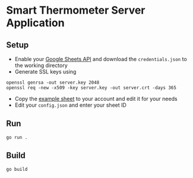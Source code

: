 # Smart Thermometer Server Application

## Setup

- Enable your [Google Sheets API](https://developers.google.com/sheets/api/quickstart/go) and download the `credentials.json` to the working directory
- Generate SSL keys using
```
openssl genrsa -out server.key 2048
openssl req -new -x509 -key server.key -out server.crt -days 365
```
- Copy the [example sheet](https://docs.google.com/spreadsheets/d/1KcoxTs_B7jM9KdlDXLXEX2OaK6bBWlaWs5dJw_GVGto/) to your account and edit it for your needs
- Edit your `config.json` and enter your sheet ID

## Run
```
go run .
```

## Build
```
go build
```